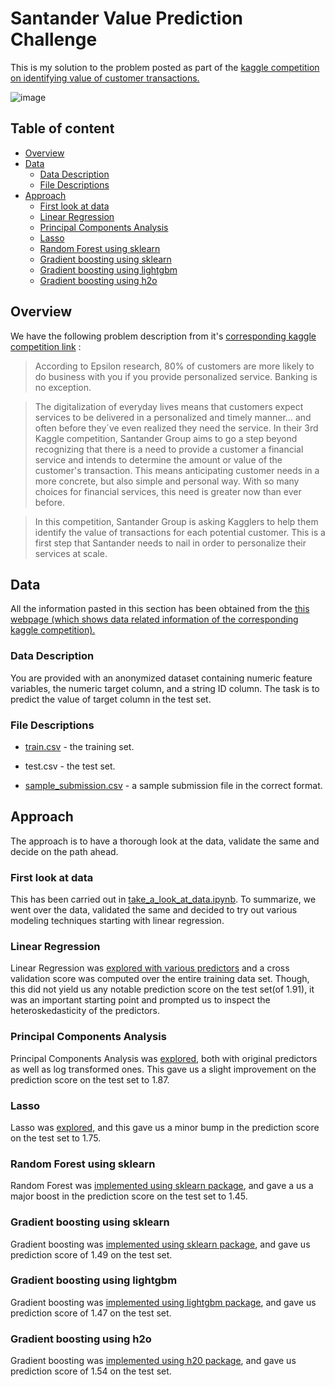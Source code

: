 Santander Value Prediction Challenge
======================
This is my solution to the problem posted as part of the  [kaggle competition on identifying value of customer transactions.](https://www.kaggle.com/c/santander-value-prediction-challenge/)

 ![image](https://github.com/babinu-uthup-4JESUS/Kaggle_Santander_Value_Prediction_Challenge/blob/master/rel_images/santander_value_prediction_challenge_comp.png)

## Table of content

- [Overview](#overview)
- [Data](#data)
    - [Data Description](#data-description)
    - [File Descriptions](#file-descriptions)
- [Approach](#approach)
    - [First look at data](#first-look-at-data)
    - [Linear Regression](#linear-regression)    
    - [Principal Components Analysis](#principal-components-analysis)        
    - [Lasso](#lasso)            
    - [Random Forest using sklearn](#random_forest_using_sklearn)                
    - [Gradient boosting using sklearn](#gradient_boosting_using_sklearn)                    
    - [Gradient boosting using lightgbm](#gradient_boosting_using_lightgbm)                        
    - [Gradient boosting using h2o](#gradient_boosting_using_h2o)                            

## Overview

We have the following problem description from it's [corresponding kaggle competition link](https://www.kaggle.com/c/santander-value-prediction-challenge/overview/description) :
>According to Epsilon research, 80% of customers are more likely to do business with you if you provide personalized service. Banking is no exception.

>The digitalization of everyday lives means that customers expect services to be delivered in a personalized and timely manner… and often before they´ve even realized they need the service. In their 3rd Kaggle competition, Santander Group aims to go a step beyond recognizing that there is a need to provide a customer a financial service and intends to determine the amount or value of the customer's transaction. This means anticipating customer needs in a more concrete, but also simple and personal way. With so many choices for financial services, this need is greater now than ever before.

>In this competition, Santander Group is asking Kagglers to help them identify the value of transactions for each potential customer. This is a first step that Santander needs to nail in order to personalize their services at scale.

## Data

All the information pasted in this section has been obtained from the [this webpage (which shows data related information of the corresponding kaggle competition).](https://www.kaggle.com/c/santander-value-prediction-challenge/data)


### Data Description
 
You are provided with an anonymized dataset containing numeric feature variables, the numeric target column, and a string ID column. The task is to predict the value of target column in the test set.

### File Descriptions

- [train.csv](https://github.com/babinu-uthup-4JESUS/Kaggle_Santander_Value_Prediction_Challenge/blob/master/input/train.csv) - the training set.

- test.csv - the test set.

- [sample_submission.csv](https://github.com/babinu-uthup-4JESUS/Kaggle_Santander_Value_Prediction_Challenge/blob/master/input/test.csv) - a sample submission file in the correct format.

## Approach

The approach is to have a thorough look at the data, validate the same and decide on the path ahead.

### First look at data

This has been carried out in [take_a_look_at_data.ipynb](https://github.com/babinu-uthup-4JESUS/Kaggle_Santander_Value_Prediction_Challenge/blob/master/first_look/take_a_look_at_data.ipynb). To summarize,  we went over the data, validated the same and decided to try out various modeling techniques starting with linear regression.

### Linear Regression

Linear Regression was [explored with various predictors](https://github.com/babinu-uthup-4JESUS/Kaggle_Santander_Value_Prediction_Challenge/blob/master/modelling_approaches/linear_regression/linear_regression.ipynb) and a cross validation score was computed over the entire training data set. Though, this did not yield us any notable prediction score on the test set(of 1.91), it was an important starting point and prompted us to inspect the heteroskedasticity of the predictors.

### Principal Components Analysis

Principal Components Analysis was [explored,](https://github.com/babinu-uthup-4JESUS/Kaggle_Santander_Value_Prediction_Challenge/blob/master/modelling_approaches/principal_components_analysis/principal_components_analysis.ipynb) both with original predictors as well as log transformed ones. This gave us a slight improvement on the prediction score on the test set to 1.87.

### Lasso

Lasso was [explored,](https://github.com/babinu-uthup-4JESUS/Kaggle_Santander_Value_Prediction_Challenge/blob/master/modelling_approaches/lasso/lasso.ipynb) and this gave us a minor bump in the prediction score on the test set to 1.75.

### Random Forest using sklearn

Random Forest was [implemented using sklearn package](https://github.com/babinu-uthup-4JESUS/Kaggle_Santander_Value_Prediction_Challenge/blob/master/modelling_approaches/random_forest/random_forest_sklearn.ipynb), and gave a us a major boost in the prediction score on the test set to 1.45.

### Gradient boosting using sklearn

Gradient boosting was [implemented using sklearn package](https://github.com/babinu-uthup-4JESUS/Kaggle_Santander_Value_Prediction_Challenge/blob/master/modelling_approaches/gradient_boosting/gradient_boosting_sklearn.ipynb), and gave us prediction score of 1.49 on the test set.

### Gradient boosting using lightgbm

Gradient boosting was [implemented using lightgbm package](https://github.com/babinu-uthup-4JESUS/Kaggle_Santander_Value_Prediction_Challenge/blob/master/modelling_approaches/gradient_boosting/gradient_boosting_lightgbm.ipynb), and gave us prediction score of 1.47 on the test set.

### Gradient boosting using h2o

Gradient boosting was [implemented using h20 package](https://github.com/babinu-uthup-4JESUS/Kaggle_Santander_Value_Prediction_Challenge/blob/master/modelling_approaches/gradient_boosting/gradient_boosting_h2o.ipynb), and gave us prediction score of 1.54 on the test set.
